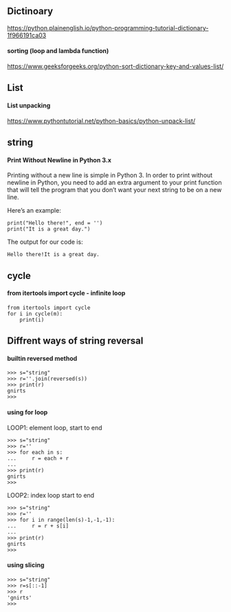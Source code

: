 
## Dictinoary

  https://python.plainenglish.io/python-programming-tutorial-dictionary-1f966191ca03
  
#### sorting (loop and lambda function)

  https://www.geeksforgeeks.org/python-sort-dictionary-key-and-values-list/
    
    
## List

#### List unpacking

  https://www.pythontutorial.net/python-basics/python-unpack-list/
  
  
## string
  
#### Print Without Newline in Python 3.x

Printing without a new line is simple in Python 3. In order to print without newline in Python, you need to add an extra argument to your print function that will tell the program that you don’t want your next string to be on a new line.

Here’s an example:

    print("Hello there!", end = '')
    print("It is a great day.")

The output for our code is:

    Hello there!It is a great day.
    
    
## cycle 

#### from itertools import cycle - infinite loop

    from itertools import cycle
    for i in cycle(m):
        print(i)


## Diffrent ways of string reversal

#### builtin reversed method

    >>> s="string"
    >>> r=''.join(reversed(s))
    >>> print(r)
    gnirts
    >>>
    
#### using for loop

LOOP1: element loop, start to end

    >>> s="string"
    >>> r=''
    >>> for each in s:
    ...     r = each + r
    ...
    >>> print(r)
    gnirts
    >>>
    
LOOP2: index loop start to end
 
    >>> s="string"
    >>> r=''
    >>> for i in range(len(s)-1,-1,-1):
    ...     r = r + s[i]
    ...
    >>> print(r)
    gnirts
    >>>
 
#### using slicing
 
    >>> s="string"
    >>> r=s[::-1]
    >>> r
    'gnirts'
    >>>



